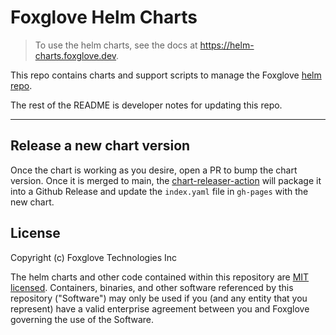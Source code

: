 # Foxglove Helm Charts

> To use the helm charts, see the docs at https://helm-charts.foxglove.dev.

This repo contains charts and support scripts to manage the Foxglove [helm repo](https://helm.sh/docs/helm/helm_repo/).

The rest of the README is developer notes for updating this repo.

---

## Release a new chart version

Once the chart is working as you desire, open a PR to bump the chart version. Once it is merged to main, the [chart-releaser-action](https://github.com/helm/chart-releaser-action) will package it into a Github Release and update the `index.yaml` file in `gh-pages` with the new chart.

## License

Copyright (c) Foxglove Technologies Inc

The helm charts and other code contained within this repository are [MIT licensed](/LICENSE). Containers, binaries, and other software referenced by this repository ("Software") may only be used if you (and any entity that you represent) have a valid enterprise agreement between you and Foxglove governing the use of the Software.

